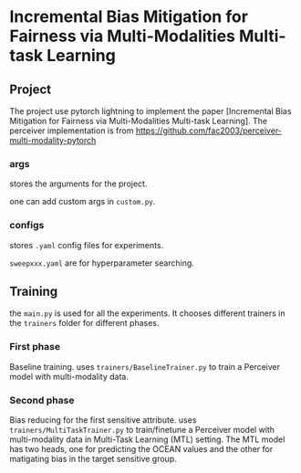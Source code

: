 # Incremental Bias Mitigation for Fairness  via Multi-Modalities Multi-task Learning




## Project 
The project use pytorch lightning to implement the paper [Incremental Bias Mitigation for Fairness via Multi-Modalities Multi-task Learning]. The perceiver implementation is from https://github.com/fac2003/perceiver-multi-modality-pytorch 
### args
stores the arguments for the project.


one can add custom args in `custom.py`.

### configs
stores `.yaml` config files for experiments.

`sweepxxx.yaml` are for hyperparameter searching.


## Training
the `main.py` is used for all the experiments. It chooses different trainers in the `trainers` folder for different phases.

### First phase
Baseline training. uses `trainers/BaselineTrainer.py` to train a Perceiver model with multi-modality data.

### Second phase
Bias reducing for the first sensitive attribute. uses `trainers/MultiTaskTrainer.py` to train/finetune a Perceiver model with multi-modality data in Multi-Task Learning (MTL) setting. The MTL model has two heads, one for predicting the OCEAN values and the other for matigating bias in the target sensitive group. 


